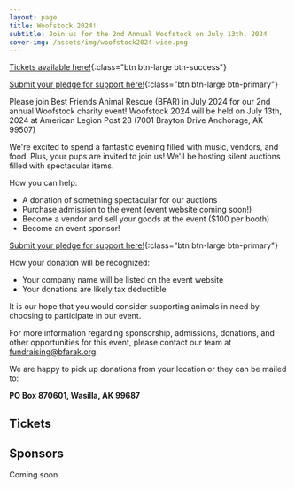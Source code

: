 ```yaml
---
layout: page
title: Woofstock 2024!
subtitle: Join us for the 2nd Annual Woofstock on July 13th, 2024
cover-img: /assets/img/woofstock2024-wide.png
---
```


[Tickets available here!](https://woofstock2024.eventbrite.com){:class="btn btn-large btn-success"}


[Submit your pledge for support here!](https://forms.gle/Fvd8bMkTMnZq71eU8){:class="btn btn-large btn-primary"}

Please join Best Friends Animal Rescue (BFAR) in July 2024 for our 2nd annual Woofstock
charity event! Woofstock 2024 will be held on July 13th, 2024 at American Legion Post 28 (7001 Brayton Drive Anchorage, AK 99507)

We're excited to spend a fantastic evening filled with music, vendors, and food. Plus, your
pups are invited to join us! We'll be hosting silent auctions filled with spectacular
items.

How you can help:
* A donation of something spectacular for our auctions
* Purchase admission to the event (event website coming soon!)
* Become a vendor and sell your goods at the event ($100 per booth)
* Become an event sponsor!

[Submit your pledge for support here!](https://forms.gle/Fvd8bMkTMnZq71eU8){:class="btn btn-large btn-primary"}

How your donation will be recognized:
* Your company name will be listed on the event website
* Your donations are likely tax deductible

It is our hope that you would consider supporting animals in need by choosing to
participate in our event.

For more information regarding sponsorship, admissions, donations, and other
opportunities for this event, please contact our team at [fundraising@bfarak.org](mailto:fundraising@bfarak.org).

We are happy to pick up donations from your location or they can
be mailed to:

**PO Box 870601, Wasilla, AK 99687**

## Tickets

<div id="eventbrite-widget-container-836883028667"></div>

<script src="https://www.eventbrite.com/static/widgets/eb_widgets.js"></script>

<script type="text/javascript">
    var exampleCallback = function() {
        console.log('Order complete!');
    };

    window.EBWidgets.createWidget({
        // Required
        widgetType: 'checkout',
        eventId: '836883028667',
        iframeContainerId: 'eventbrite-widget-container-836883028667',

        // Optional
        iframeContainerHeight: 425,  // Widget height in pixels. Defaults to a minimum of 425px if not provided
        onOrderComplete: exampleCallback  // Method called when an order has successfully completed
    });
</script>

## Sponsors

Coming soon
